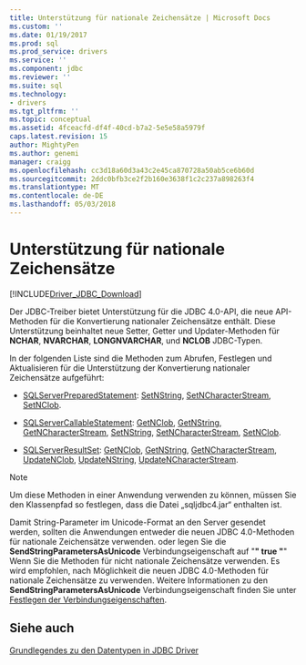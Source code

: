 ```yaml
---
title: Unterstützung für nationale Zeichensätze | Microsoft Docs
ms.custom: ''
ms.date: 01/19/2017
ms.prod: sql
ms.prod_service: drivers
ms.service: ''
ms.component: jdbc
ms.reviewer: ''
ms.suite: sql
ms.technology:
- drivers
ms.tgt_pltfrm: ''
ms.topic: conceptual
ms.assetid: 4fceacfd-df4f-40cd-b7a2-5e5e58a5979f
caps.latest.revision: 15
author: MightyPen
ms.author: genemi
manager: craigg
ms.openlocfilehash: cc3d18a60d3a43c2e45ca870728a50ab5ce6b60d
ms.sourcegitcommit: 2ddc0bfb3ce2f2b160e3638f1c2c237a898263f4
ms.translationtype: MT
ms.contentlocale: de-DE
ms.lasthandoff: 05/03/2018
---
```

# <a name="national-character-set-support"></a>Unterstützung für nationale Zeichensätze
[!INCLUDE[Driver_JDBC_Download](../../includes/driver_jdbc_download.md)]

  Der JDBC-Treiber bietet Unterstützung für die JDBC 4.0-API, die neue API-Methoden für die Konvertierung nationaler Zeichensätze enthält. Diese Unterstützung beinhaltet neue Setter, Getter und Updater-Methoden für **NCHAR**, **NVARCHAR**, **LONGNVARCHAR**, und **NCLOB** JDBC-Typen.  
  
 In der folgenden Liste sind die Methoden zum Abrufen, Festlegen und Aktualisieren für die Unterstützung der Konvertierung nationaler Zeichensätze aufgeführt:  
  
-   [SQLServerPreparedStatement](../../connect/jdbc/reference/sqlserverpreparedstatement-class.md): [SetNString](../../connect/jdbc/reference/setnstring-method-int-java-lang-string.md), [SetNCharacterStream](../../connect/jdbc/reference/setncharacterstream-method-sqlserverpreparedstatement.md), [SetNClob](../../connect/jdbc/reference/setnclob-method-sqlserverpreparedstatement.md).  
  
-   [SQLServerCallableStatement](../../connect/jdbc/reference/sqlservercallablestatement-class.md): [GetNClob](../../connect/jdbc/reference/getnclob-method-sqlservercallablestatement.md), [GetNString](../../connect/jdbc/reference/getnstring-method-sqlservercallablestatement.md), [GetNCharacterStream](../../connect/jdbc/reference/getncharacterstream-method-sqlservercallablestatement.md), [SetNString](../../connect/jdbc/reference/setnstring-method-sqlservercallablestatement.md), [SetNCharacterStream](../../connect/jdbc/reference/setncharacterstream-method-sqlservercallablestatement.md), [SetNClob](../../connect/jdbc/reference/setnclob-method-sqlservercallablestatement.md).  
  
-   [SQLServerResultSet](../../connect/jdbc/reference/sqlserverresultset-class.md): [GetNClob](../../connect/jdbc/reference/getnclob-method-sqlserverresultset.md), [GetNString](../../connect/jdbc/reference/getnstring-method-sqlserverresultset.md), [GetNCharacterStream](../../connect/jdbc/reference/getncharacterstream-method-sqlserverresultset.md), [UpdateNClob](../../connect/jdbc/reference/updatenclob-method-sqlserverresultset.md), [UpdateNString](../../connect/jdbc/reference/updatenstring-method-sqlserverresultset.md), [UpdateNCharacterStream](../../connect/jdbc/reference/updatencharacterstream-method-sqlserverresultset.md).  
  
> [!NOTE]  
>  Um diese Methoden in einer Anwendung verwenden zu können, müssen Sie den Klassenpfad so festlegen, dass die Datei „sqljdbc4.jar“ enthalten ist.  
  
 Damit String-Parameter im Unicode-Format an den Server gesendet werden, sollten die Anwendungen entweder die neuen JDBC 4.0-Methoden für nationale Zeichensätze verwenden. oder legen Sie die **SendStringParametersAsUnicode** Verbindungseigenschaft auf "**" true "**" Wenn Sie die Methoden für nicht nationale Zeichensätze verwenden. Es wird empfohlen, nach Möglichkeit die neuen JDBC 4.0-Methoden für nationale Zeichensätze zu verwenden. Weitere Informationen zu den **SendStringParametersAsUnicode** Verbindungseigenschaft finden Sie unter [Festlegen der Verbindungseigenschaften](../../connect/jdbc/setting-the-connection-properties.md).  
  
## <a name="see-also"></a>Siehe auch  
 [Grundlegendes zu den Datentypen in JDBC Driver](../../connect/jdbc/understanding-the-jdbc-driver-data-types.md)  
  
  
